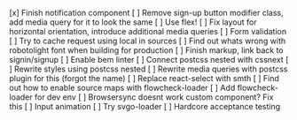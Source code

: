 [x] Finish notification component
[ ] Remove sign-up button modifier class, add media query for it to look the same
[ ] Use flex!
[ ] Fix layout for horizontal orientation, introduce additional media queries
[ ] Form validation
[ ] Try to cache request using local in sources
[ ] Find out whats wrong with robotolight font when building for production
[ ] Finish markup, link back to signin/signup
[ ] Enable bem linter
[ ] Connect postcss nested with cssnext
[ ] Rewrite styles using postcss nested
[ ] Rewrite media queries with postcss plugin for this (forgot the name)
[ ] Replace react-select with smth
[ ] Find out how to enable source maps with flowcheck-loader
[ ] Add flowcheck-loader for dev env
[ ] Browsersync doesnt work custom component? Fix this
[ ] Input animation
[ ] Try svgo-loader
[ ] Hardcore acceptance testing
